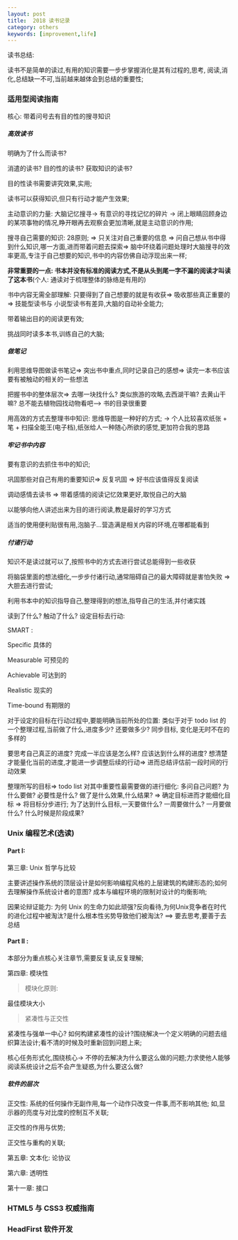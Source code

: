 ```yaml
---
layout: post
title:  2018 读书记录
category: others
keywords: [improvement,life]
---
```


读书总结: 

读书不是简单的读过,有用的知识需要一步步掌握消化是其有过程的,思考, 阅读,消化,总结缺一不可,当前越来越体会到总结的重要性;

### 适用型阅读指南

核心: 带着问号去有目的性的搜寻知识

##### 高效读书

明确为了什么而读书? 

消遣的读书? 目的性的读书? 获取知识的读书? 

目的性读书需要讲究效果,实用;

读书可以获得知识,但只有行动才能产生效果;

主动意识的力量: 大脑记忆搜寻-> 有意识的寻找记忆的碎片 -> 闭上眼睛回顾身边的某项事物的情况,睁开眼再去观察会更加清晰,就是主动意识的作用;

搜寻自己需要的知识: 28原则; => 只关注对自己重要的信息 => 问自己想从书中得到什么知识,哪一方面,进而带着问题去探索=> 脑中环绕着问题处理时大脑搜寻的效率更高,专注于自己想要的知识,书中的内容仿佛自动浮现出来一样;  

**非常重要的一点: 书本并没有标准的阅读方式,不是从头到尾一字不漏的阅读才叫读了这本书**(个人: 通读对于梳理整体的脉络是有用的)


书中内容无需全部理解: 只要得到了自己想要的就是有收获=> 吸收那些真正重要的 => 技能型读书与 小说型读书有差异,大脑的自动补全能力;  

带着输出目的的阅读更有效;

挑战同时读多本书,训练自己的大脑;


##### 做笔记

利用思维导图做读书笔记=> 突出书中重点,同时记录自己的感想=> 读完一本书应该要有被触动的相关的一些想法

把握书中的整体层次=> 去哪一块找什么? 类似旅游的攻略,去西湖干嘛? 去黄山干嘛? 总不能去植物园找动物看吧--> 书的目录很重要   

用高效的方式去整理书中知识: 思维导图是一种好的方式;  -> 个人比较喜欢纸张 + 笔 + 扫描全能王(电子档),纸张给人一种随心所欲的感觉,更加符合我的思路  

##### 牢记书中内容

要有意识的去抓住书中的知识;   

巩固那些对自己有用的重要知识=> 反复巩固  => 好书应该值得反复阅读   

调动感情去读书 => 带着感情的阅读记忆效果更好,取悦自己的大脑

以能够向他人讲述出来为目的进行阅读,教是最好的学习方式  

适当的使用便利贴很有用,泡脑子...营造满是相关内容的环境,在哪都能看到   

##### 付诸行动 

知识不是读过就可以了,按照书中的方式去进行尝试总能得到一些收获 

将脑袋里面的想法细化,一步步付诸行动,通常阻碍自己的最大障碍就是害怕失败 => 大胆去进行尝试;       

利用书本中的知识指导自己,整理得到的想法,指导自己的生活,并付诸实践

读到了什么? 触动了什么? 设定目标去行动: 

SMART : 

Specific 具体的

Measurable  可预见的 

Achievable  可达到的

Realistic  现实的

Time-bound  有期限的

对于设定的目标在行动过程中,要能明确当前所处的位置:   类似于对于 todo list 的一个整理过程,当前做了什么,进度多少? 还要做多少? 同步目标, 变化是无时不在的多样的    

要思考自己真正的进度? 完成一半应该是怎么样? 应该达到什么样的进度? 想清楚才能量化当前的进度,才能进一步调整后续的行动=> 进而总结评估前一段时间的行动效果   

整理所写的目标=> todo list 对其中重要性最需要做的进行细化: 多问自己问题? 为什么要做? 必要性是什么? 做了是什么效果,什么结果?   => 确定目标进而才能细化目标 => 将目标分步进行;  为了达到什么目标,一天要做什么? 一周要做什么? 一月要做什么? 什么时候是阶段成果?   



### Unix 编程艺术(选读)

#### Part I:

第三章: Unix 哲学与比较  

主要讲述操作系统的顶层设计是如何影响编程风格的上层建筑的构建形态的;如何去理解操作系统设计者的意图? 成本与编程环境的限制对设计的均衡影响;   


因果论辩证能力: 为何 Unix 的生命力如此顽强?反向看待,为何Unix竞争者在时代的进化过程中被淘汰?是什么根本性劣势导致他们被淘汰? ==> 要去思考,要善于去总结

#### Part II : 

本部分为重点核心关注章节,需要反复读,反复理解;  

第四章: 模块性   

> 模块化原则: 

最佳模块大小

> 紧凑性与正交性     

紧凑性与强单一中心? 如何构建紧凑性的设计?围绕解决一个定义明确的问题去组织算法设计;看不清的时候及时重新回到问题上来; 

核心任务形式化,围绕核心-> 不停的去解决为什么要这么做的问题;力求使他人能够阅读系统设计之后不会产生疑惑,为什么要这么做?   


##### 软件的层次





正交性: 系统的任何操作无副作用,每一个动作只改变一件事,而不影响其他; 如,显示器的亮度与对比度的控制互不关联;

正交性的作用与优势;

正交性与重构的关联;



第五章: 文本化: 论协议        

第六章: 透明性   

第十一章: 接口  

### HTML5 与 CSS3 权威指南



### HeadFirst 软件开发






